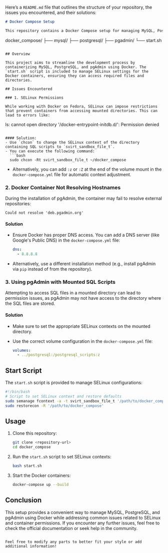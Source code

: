 Here’s a `README.md` file that outlines the structure of your repository, the issues you encountered, and their solutions:

```markdown
# Docker Compose Setup

This repository contains a Docker Compose setup for managing MySQL, PostgreSQL, and pgAdmin services. The structure of the repository is as follows:

```

docker_compose/
├── mysql/
├── postgresql/
├── pgadmin/
└── start.sh

```

## Overview

This project aims to streamline the development process by containerizing MySQL, PostgreSQL, and pgAdmin using Docker. The `start.sh` script is included to manage SELinux settings for the Docker containers, ensuring they can access required files and directories.

## Issues Encountered

### 1. SELinux Permissions

While working with Docker on Fedora, SELinux can impose restrictions that prevent containers from accessing mounted directories. This can lead to errors like:

```

ls: cannot open directory '/docker-entrypoint-initdb.d/': Permission denied

```

#### Solution:
- Use `chcon` to change the SELinux context of the directory containing SQL scripts to `svirt_sandbox_file_t`.
- You can execute the following command:
  ```bash
  sudo chcon -Rt svirt_sandbox_file_t ~/docker_compose
  ```

- Alternatively, you can add `:z` or `:Z` at the end of the volume mount in the `docker-compose.yml` file for automatic context adjustment.

### 2. Docker Container Not Resolving Hostnames

During the installation of pgAdmin, the container may fail to resolve external repositories:

```
Could not resolve 'deb.pgadmin.org'
```

#### Solution

- Ensure Docker has proper DNS access. You can add a DNS server (like Google's Public DNS) in the `docker-compose.yml` file:

  ```yaml
  dns:
    - 8.8.8.8
  ```

- Alternatively, use a different installation method (e.g., install pgAdmin via `pip` instead of from the repository).

### 3. Using pgAdmin with Mounted SQL Scripts

Attempting to access SQL files in a mounted directory can lead to permission issues, as pgAdmin may not have access to the directory where the SQL files are stored.

#### Solution

- Make sure to set the appropriate SELinux contexts on the mounted directory.
- Use the correct volume configuration in the `docker-compose.yml` file:

  ```yaml
  volumes:
    - ../postgresql:/postgresql_scripts:z
  ```

## Start Script

The `start.sh` script is provided to manage SELinux configurations:

```bash
#!/bin/bash
# Script to set SELinux context and restore defaults
sudo semanage fcontext -a -t svirt_sandbox_file_t '/path/to/docker_compose(/.*)?'
sudo restorecon -R '/path/to/docker_compose'
```

## Usage

1. Clone this repository:

   ```bash
   git clone <repository-url>
   cd docker_compose
   ```

2. Run the `start.sh` script to set SELinux contexts:

   ```bash
   bash start.sh
   ```

3. Start the Docker containers:

   ```bash
   docker-compose up --build
   ```

## Conclusion

This setup provides a convenient way to manage MySQL, PostgreSQL, and pgAdmin using Docker while addressing common issues related to SELinux and container permissions. If you encounter any further issues, feel free to check the official documentation or seek help in the community.

```

Feel free to modify any parts to better fit your style or add additional information!
